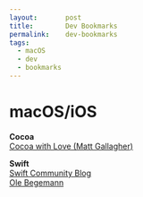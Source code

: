```yaml
---
layout:       post
title:        Dev Bookmarks
permalink:    dev-bookmarks
tags:
  - macOS
  - dev
  - bookmarks
---
```


# macOS/iOS
**Cocoa**<br />
[Cocoa with Love (Matt Gallagher)](http://www.cocoawithlove.com)<br />

**Swift**<br />
[Swift Community Blog](https://swift.org/blog/)<br />
[Ole Begemann](https://oleb.net)<br />